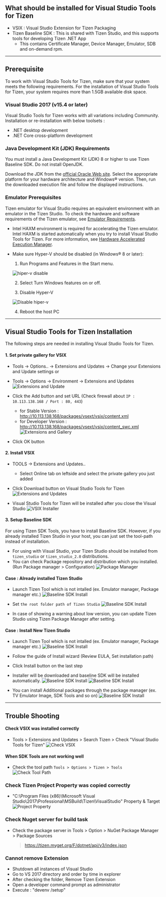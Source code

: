 ## What should be installed for Visual Studio Tools for Tizen ##
- VSIX : Visual Studio Extension for Tizen Packaging
- Tizen Baseline SDK : This is shared with Tizen Studio, and this supports tools for developing Tizen .NET App
  - This contains Certificate Manager, Device Manager, Emulator, SDB and on-demand rpm.

---

## Prerequisite ##
To work with Visual Studio Tools for Tizen, make sure that your system meets the following requirements.
For the installation of Visual Studio Tools for Tizen, your system requires more than 1.5GB available disk space.

### Visual Studio 2017 (v15.4 or later) ###
Visual Studio Tools for Tizen works with all variations including Community. Installation or re-installation with below toolsets :
   - .NET desktop development
   - .NET Core cross-platform development
   
### Java Development Kit (JDK) Requirements ###
You must install a Java Development Kit (JDK) 8 or higher to use Tizen Baseline SDK. Do not install OpenJDK.

Download the JDK from the [official Oracle Web site](http://www.oracle.com/technetwork/java/javase/downloads/index.html). Select the appropriate platform for your hardware architecture and Windows® version. Then, run the downloaded execution file and follow the displayed instructions.

### Emulator Prerequisites ###
Tizen emulator for Visual Studio requires an equivalent environment with an emulator in the Tizen Studio. To check the hardware and software requirements of the Tizen emulator, see [Emulator Requirements](https://developer.tizen.org/development/tizen-studio/download/installing-tizen-studio/prerequisites#emulator).

* Intel HAXM environment is required for accelerating the Tizen emulator. Intel HAXM is started automatically when you try to install Visual Studio Tools for Tizen. For more information, see [Hardware Accelerated Execution Manager](https://developer.tizen.org/development/tizen-studio/download/installing-tizen-studio/hardware-accelerated-execution-manager).
* Make sure Hyper-V should be disabled (in Windows® 8 or later):
   1. Run Programs and Features in the Start menu.

   ![hiper-v disable](image/cs_prerequiste01-250x401.png)

   2. Select Turn Windows features on or off.

   3. Disable Hyper-V

   ![Disable hiper-v](image/cs_prerequiste_disable_hiperv.png)

   4. Reboot the host PC

---

## Visual Studio Tools for Tizen Installation ##
The following steps are needed in installing Visual Studio Tools for Tizen.

   #### 1. Set private gallery for VSIX ####

   * Tools → Options.. → Extensions and Updates → Change your Extensions and Update settings or

   * Tools → Options → Environment → Extensions and Updates
   ![Extensions and Update](image/HowToInstall_ExtensionsandUpdates1.png)

   * Click the Add button and set URL (Check firewall about ```IP : 10.113.138.168 / Port : 80, 443```)
      * for Stable Version : http://10.113.138.168/packages/vsext/vsix/content.xml
      * for Developer Version : http://10.113.138.168/packages/vsext/vsix/content_swc.xml
   ![Extensions and Gallery](image/HowToInstall_ExtensionsandUpdates2.png)

   * Click OK button

   #### 2. Install VSIX ####

   * TOOLS → Extensions and Updates..
      * Select Online tab on leftside and select the private gallery you just added

   * Click Download button on Visual Studio Tools for Tizen
   ![Extensions and Updates](image/HowToInstall_ExtensionsandUpdates3.png)

   * Visual Studio Tools for Tizen will be installed after you close the Visual Studio
   ![VSIX Installer](image/HowToInstall_ExtensionsandUpdates4.png)

   #### 3. Setup Baseline SDK ####

   For using Tizen SDK Tools, you have to install Baseline SDK. 
   However, if you already installed Tizen Studio in your host, you can just set the tool-path instead of installation.

   * For using with Visual Studio, your Tizen Studio should be installed from ```tizen_studio``` or ```tizen_studio_2.0``` distributions.
   * You can check Package repository and distribution which you installed. (Run Package manager > Configuration)
   ![Package Manager](image/HowToInstall_PackageMgrConf.png)

   #### Case : Already installed Tizen Studio ####
   * Launch Tizen Tool which is not intalled (ex. Emulator manager, Package manager etc.)
   ![Baseline SDK Install](image/HowToInstall_BaselineInstall5.png)

   * Set ```the root folder path of Tizen Studio```
   ![Baseline SDK Install](image/HowToInstall_BaselineInstall6.png)

   * In case of showing a warning about low version, you can update Tizen Studio using Tizen Package Manager after setting.

   #### Case : Install New Tizen Studio ####
   * Launch Tizen Tool which is not intalled (ex. Emulator manager, Package manager etc.)
   ![Baseline SDK Install](image/HowToInstall_BaselineInstall1.png)

   * Follow the guide of Install wizard (Review EULA, Set installation path)

   * Click Install button on the last step

   * Installer will be downloaded and baseline SDK will be installed automatically.
   ![Baseline SDK Install](image/HowToInstall_BaselineInstall2.png)
   ![Baseline SDK Install](image/HowToInstall_BaselineInstall1.png)

   * You can install Additional packages through the package manager (ex. TV Emulator Image, SDK Tools and so on)
   ![Baseline SDK Install](image/HowToInstall_BaselineInstall4.png)

---

## Trouble Shooting
#### Check VSIX was installed correctly ####
   * Tools > Extensions and Updates > Search Tizen > Check "Visual Studio Tools for Tizen"
   ![Check VSIX](image/CPS_extension_and_updates.png)

#### When SDK Tools are not working well ####
   * Check the tool path ```Tools > Options > Tizen > Tools```
   ![Check Tool Path](image/HowToInstall_CheckToolPath.png)

### Check Tizen Project Property was copied correctly
   * "C:\Program Files (x86)\Microsoft Visual Studio\2017\Professional\MSBuild\Tizen\VisualStudio" Property & Target
   ![Project Property](image/CPS_Project_property.png)

### Check Nuget server for build task
   * Check the package server in Tools > Option > NuGet Package Manager > Package Sources
     > https://tizen.myget.org/F/dotnet/api/v3/index.json

### Cannot remove Extension
   * Shutdown all instances of Visual Studio
   * Go to VS 2017 directory and order by time in explorer
   * After checking the folder, Remove Tizen Extension
   * Open a developer command prompt as administrator
   * Execute : "devenv /setup"
